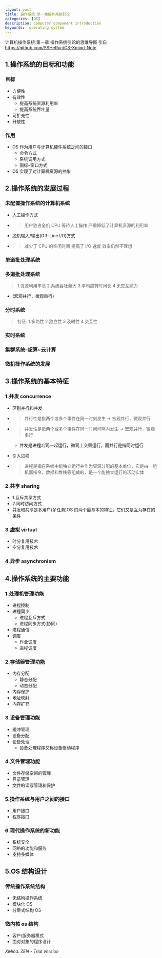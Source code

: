 ```yaml
---
layout: post
title: 操作系统:第一章操作系统引论
categories: [OS]
description: computer component introduction
keywords:  operating system
---
```


计算机操作系统:第一章 操作系统引论的思维导图 引自<https://github.com/SSHeRun/CS-Xmind-Note>

## 1.操作系统的目标和功能

### 目标

- 方便性
- 有效性
  - 提高系统资源利用率
  - 提高系统吞吐量
- 可扩充性
- 开放性

### 作用

- OS 作为用户与计算机硬件系统之间的接口
  - 命令方式
  - 系统调用方式
  - 图标–窗口方式
- OS 实现了对计算机资源的抽象

## 2.操作系统的发展过程

### 未配置操作系统的计算机系统

- 人工操作方式
- > 用户独占全机 CPU 等待人工操作 严重降低了计算机资源的利用率

- 脱机输入/输出(Off–Line I/O)方式
- > 减少了 CPU 的空闲时间 提高了 I/O 速度 效率仍然不理想

### 单道批处理系统

### 多道批处理系统

> 1.资源利用率高 2.系统吞吐量大 3.平均周转时间长 4.无交互能力

- (宏观并行，微观串行)

### 分时系统

> 特征: 1.多路性 2.独立性 3.及时性 4.交互性

### 实时系统

### 集群系统–超算~云计算

### 微机操作系统的发展

## 3.操作系统的基本特征

### 1.并发 concurrence

- 区别并行和并发
- > 并行性是指两个或多个事件在同一时刻发生 → 宏观并行，微观并行
- > 并发性是指两个或多个事件在同一时间间隔内发生 → 宏观并行，微观串行

  - 并发是进程宏观一起运行，微观上交替运行，而并行是指同时运行

- 引入进程
- > 进程是指在系统中能独立运行并作为资源分配的基本单位，它是由一组机器指令，数据和堆栈等组成的，是一个能独立运行的活动实体

### 2.共享 sharing

- 1.互斥共享方式
- 2.同时访问方式
- 并发和共享是多用户(多任务)OS 的两个最基本的特征。它们又是互为存在的条件

### 3.虚拟 virtual

- 时分复用技术
- 空分复用技术

### 4.异步 asynchronism

## 4.操作系统的主要功能

### 1.处理机管理功能

- 进程控制
- 进程同步
  - 进程互斥方式
  - 进程同步方式(协同)
- 进程通信
- 调度
  - 作业调度
  - 进程调度

### 2.存储器管理功能

- 内存分配
  - 静态分配
  - 动态分配
- 内存保护
- 地址映射
- 内存扩充

### 3.设备管理功能

- 缓冲管理
- 设备分配
- 设备处理
  - 设备处理程序又称设备驱动程序

### 4.文件管理功能

- 文件存储空间的管理
- 目录管理
- 文件的读写管理和保护

### 5.操作系统与用户之间的接口

- 用户接口
- 程序接口

### 6.现代操作系统的新功能

- 系统安全
- 网络的功能和服务
- 支持多媒体

## 5.OS 结构设计

### 传统操作系统结构

- 无结构操作系统
- 模块化 OS
- 分层式结构 OS

### 微内核 os 结构

- 客户/服务器模式
- 面对对象的程序设计

_XMind: ZEN - Trial Version_
